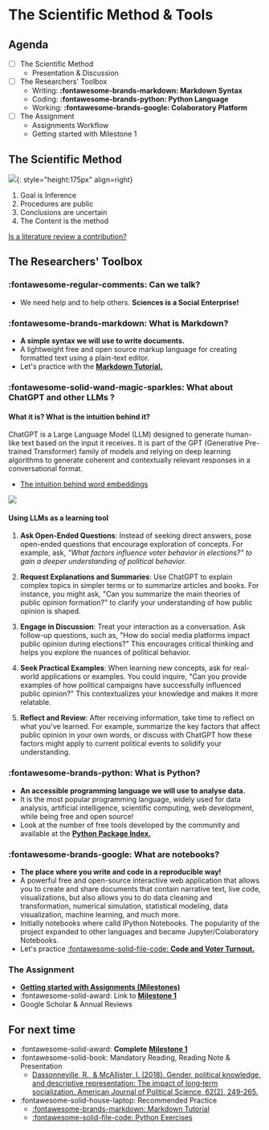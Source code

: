 # The Scientific Method & Tools

## Agenda
- [ ] The Scientific Method
    - Presentation & Discussion
- [ ] The Researchers' Toolbox
    - Writing: **:fontawesome-brands-markdown: Markdown Syntax**
    - Coding: **:fontawesome-brands-python: Python Language**
    - Working: **:fontawesome-brands-google: Colaboratory Platform**
- [ ] The Assignment
    - Assignments Workflow
    - Getting started with Milestone 1

## The Scientific Method

![](../images/coffee.jpg){: style="height:175px" align=right}

1. Goal is Inference
2. Procedures are public
3. Conclusions are uncertain
4. The Content is the method

[Is a literature review a contribution?](https://www.cambridge.org/core/services/aop-cambridge-core/content/view/00B62000B6760AB78E1BD27E32A94C9F/S1049096506060264a.pdf/doing-a-literature-review.pdf?casa_token=szUhrJK1G30AAAAA:yj5nqRIULvP0oFEmACEq9AkAIZPdF8YBt9xWDetabQJwdKzVTZQ3yZvbGszZMNoesDnYgFtim2AA)

## The Researchers' Toolbox

### :fontawesome-regular-comments: Can we talk?
- We need help and to help others. **Sciences is a Social Enterprise!**

### :fontawesome-brands-markdown: What is Markdown?
- **A simple syntax we will use to write documents.**
- A lightweight free and open source markup language for creating formatted text using a plain-text editor.
- Let's practice with the [**Markdown Tutorial.**](https://commonmark.org/help/tutorial/)

### :fontawesome-solid-wand-magic-sparkles: What about ChatGPT and other LLMs ?

#### What it is? What is the intuition behind it? 

ChatGPT is a Large Language Model (LLM) designed to generate human-like text based on the input it receives. It is part of the GPT (Generative Pre-trained Transformer) family of models and relying on deep learning algorithms to generate coherent and contextually relevant responses in a conversational format.

- [The intuition behind word embeddings](https://www.cs.cmu.edu/~dst/WordEmbeddingDemo/)

![](https://upload.wikimedia.org/wikipedia/commons/a/a3/Gradient_descent.gif)

#### Using LLMs as a learning tool
1. **Ask Open-Ended Questions**: Instead of seeking direct answers, pose open-ended questions that encourage exploration of concepts. For example, ask, *"What factors influence voter behavior in elections?" to gain a deeper understanding of political behavior.*

2. **Request Explanations and Summaries**: Use ChatGPT to explain complex topics in simpler terms or to summarize articles and books. For instance, you might ask, "Can you summarize the main theories of public opinion formation?" to clarify your understanding of how public opinion is shaped.

3. **Engage in Discussion**: Treat your interaction as a conversation. Ask follow-up questions, such as, "How do social media platforms impact public opinion during elections?" This encourages critical thinking and helps you explore the nuances of political behavior.

4. **Seek Practical Examples**: When learning new concepts, ask for real-world applications or examples. You could inquire, "Can you provide examples of how political campaigns have successfully influenced public opinion?" This contextualizes your knowledge and makes it more relatable.

5. **Reflect and Review**: After receiving information, take time to reflect on what you've learned. For example, summarize the key factors that affect public opinion in your own words, or discuss with ChatGPT how these factors might apply to current political events to solidify your understanding.

### :fontawesome-brands-python: What is Python?
- **An accessible programming language we will use to analyse data.**
- It is the most popular programming language, widely used for data analysis, artificial intelligence, scientific computing, web development, while being free and open source!
- Look at the number of free tools developed by the community and available at the [**Python Package Index.**](https://pypi.org/)

### :fontawesome-brands-google: What are notebooks?
- **The place where you write and code in a reproducible way!**
- A powerful free and open-source interactive web application that allows you to create and share documents that contain narrative text, live code, visualizations, but also allows you to do data cleaning and transformation, numerical simulation, statistical modeling, data visualization, machine learning, and much more.
- Initially notebooks where calld IPython Notebooks. The popularity of the project expanded to other languages and became Jupyter/Colaboratory Notebooks.
- Let's practice [:fontawesome-solid-file-code: **Code and Voter Turnout.**](https://colab.research.google.com/github/mickaeltemporao/itds/blob/main/materials/01-getting-started.ipynb)
<!-- TODO: REPLACE THIS NOTEBOOK WITH A COLAB STARTER NOTEBOOK THAT EXPLAINS TEXT & CODE BLOCS [--](--.md)-->


### The Assignment 

<!-- TODO: Add COX article about 5 questions! [--](--.md)-->
- [**Getting started with Assignments (Milestones)**](../../activities/challenges)
- :fontawesome-solid-award: Link to [**Milestone 1**](https://colab.research.google.com/github/mickaeltemporao/data-analysis/blob/main/materials/assignment-1.ipynb)
- Google Scholar & Annual Reviews

## For next time
- :fontawesome-solid-award: **Complete** [**Milestone 1**](https://colab.research.google.com/github/mickaeltemporao/data-analysis/blob/main/materials/assignment-1.ipynb)
- :fontawesome-solid-book: Mandatory Reading, Reading Note & Presentation
    - [Dassonneville, R., & McAllister, I. (2018). Gender, political knowledge, and descriptive representation: The impact of long‐term socialization. American Journal of Political Science, 62(2), 249-265.](https://onlinelibrary.wiley.com/doi/epdf/10.1111/ajps.12353)
- :fontawesome-solid-house-laptop: Recommended Practice
    - [:fontawesome-brands-markdown: Markdown Tutorial](https://commonmark.org/help/tutorial/)
    - [:fontawesome-solid-file-code: Python Exercises](https://www.hackinscience.org/exercises/)

